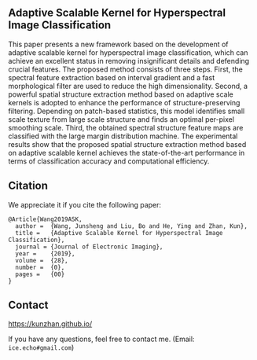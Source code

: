 ## Adaptive Scalable Kernel for Hyperspectral Image Classification
This paper presents a new framework based on the development of adaptive scalable kernel for hyperspectral image classification, which can achieve an excellent status in removing insignificant details and defending crucial features. The proposed method consists of three steps. First, the spectral feature extraction based on interval gradient and a fast morphological filter are used to reduce the high dimensionality. Second, a powerful spatial structure extraction method based on adaptive scale kernels is adopted to enhance the performance of structure-preserving filtering. Depending on patch-based statistics, this model identifies small scale texture from large scale structure and finds an optimal per-pixel smoothing scale. Third, the obtained spectral structure feature maps are classified with the large margin distribution machine. The experimental results show that the proposed spatial structure extraction method based on adaptive scalable kernel achieves the state-of-the-art performance in terms of classification accuracy and computational efficiency.

## Citation
We appreciate it if you cite the following paper:
```
@Article{Wang2019ASK,
  author =  {Wang, Junsheng and Liu, Bo and He, Ying and Zhan, Kun},
  title =   {Adaptive Scalable Kernel for Hyperspectral Image Classification},
  journal = {Journal of Electronic Imaging},
  year =    {2019},
  volume =  {28},
  number =  {0},
  pages =   {00}
}

```

## Contact
https://kunzhan.github.io/

If you have any questions, feel free to contact me. (Email: `ice.echo#gmail.com`)